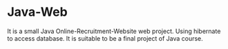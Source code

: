 # Java-Web
It is a small Java Online-Recruitment-Website web project. Using hibernate to access database. It is suitable to be a final project of Java course.
